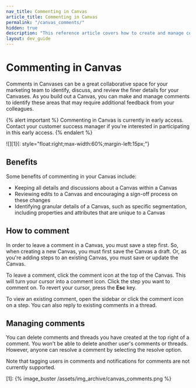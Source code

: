 ```yaml
---
nav_title: Commenting in Canvas
article_title: Commenting in Canvas
permalink: "/canvas_comments/"
hidden: true
description: "This reference article covers how to create and manage comments in your Canvases."
layout: dev_guide
---
```


# Commenting in Canvas

Comments in Canvases can be a great collaborative space for your marketing team to identify, discuss, and review the finer details for your Canvases. As you build out a Canvas, you can make and manage comments to identify these areas that may require additional feedback from your colleagues. 

{% alert important %}
Commenting in Canvas is currently in early access. Contact your customer success manager if you're interested in participating in this early access.
{% endalert %} 

![][1]{: style="float:right;max-width:60%;margin-left:15px;"}

## Benefits

Some benefits of commenting in your Canvas include:
- Keeping all details and discussions about a Canvas within a Canvas
- Reviewing edits to a Canvas and encouraging a sign-off process on these changes
- Identifying granular details of a Canvas, such as specific segmentation, including properties and attributes that are unique to a Canvas

## How to comment

In order to leave a comment in a Canvas, you must save a step first. So, when creating a new Canvas, you must first save the Canvas a draft. Or, as you're adding steps to an existing Canvas, you must save or update the Canvas.

To leave a comment, click the comment icon at the top of the Canvas. This will turn your cursor into a comment icon. Click the step you want to comment on. To revert your cursor, press the **Esc** key.

To view an existing comment, open the sidebar or click the comment icon on a step. You can also reply to existing comments in a thread. 

## Managing comments

You can delete comments and threads you have created at the top right of a comment. You won't be able to delete another user's comments or threads. However, anyone can resolve a comment by selecting the resolve option.

Note that tagging users in comments and notifications for comments are not currently supported.

[1]: {% image_buster /assets/img_archive/canvas_comments.png %}
